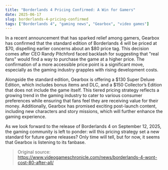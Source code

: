 ```yaml
---
title: "Borderlands 4 Pricing Confirmed: A Win for Gamers"
date: 2025-06-17
slug: borderlands-4-pricing-confirmed
tags: ["Borderlands 4", "gaming news", "Gearbox", "video games"]
---
```


In a recent announcement that has sparked relief among gamers, Gearbox has confirmed that the standard edition of Borderlands 4 will be priced at $70, dispelling earlier concerns about an $80 price tag. This decision comes after CEO Randy Pitchford faced backlash for suggesting that "real fans" would find a way to purchase the game at a higher price. The confirmation of a more accessible price point is a significant move, especially as the gaming industry grapples with rising development costs.

Alongside the standard edition, Gearbox is offering a $130 Super Deluxe Edition, which includes bonus items and DLC, and a $150 Collector’s Edition that does not include the game itself. This tiered pricing strategy reflects a growing trend in the gaming industry to cater to various consumer preferences while ensuring that fans feel they are receiving value for their money. Additionally, Gearbox has promised exciting post-launch content, including new characters and story missions, which will further enhance the gaming experience.

As we look forward to the release of Borderlands 4 on September 12, 2025, the gaming community is left to ponder: will this pricing strategy set a new standard for future game releases? Only time will tell, but for now, it seems that Gearbox is listening to its fanbase.

> Original source: https://www.videogameschronicle.com/news/borderlands-4-wont-cost-80-after-all/